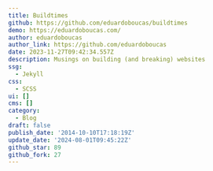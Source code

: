 ```yaml
---
title: Buildtimes
github: https://github.com/eduardoboucas/buildtimes
demo: https://eduardoboucas.com/
author: eduardoboucas
author_link: https://github.com/eduardoboucas
date: 2023-11-27T09:42:34.557Z
description: Musings on building (and breaking) websites
ssg:
  - Jekyll
css:
  - SCSS
ui: []
cms: []
category:
  - Blog
draft: false
publish_date: '2014-10-10T17:18:19Z'
update_date: '2024-08-01T09:45:22Z'
github_star: 89
github_fork: 27
---
```

